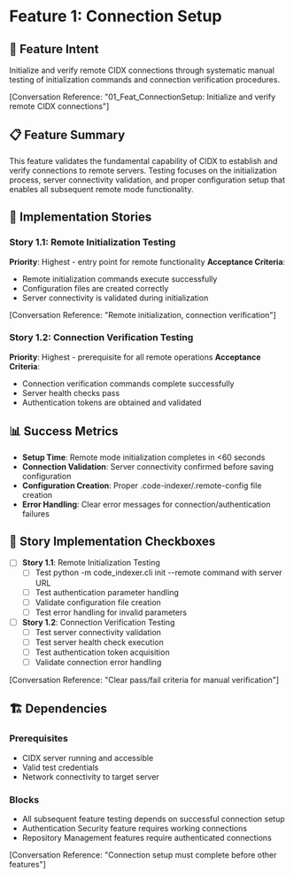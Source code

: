 # Feature 1: Connection Setup

## 🎯 **Feature Intent**

Initialize and verify remote CIDX connections through systematic manual testing of initialization commands and connection verification procedures.

[Conversation Reference: "01_Feat_ConnectionSetup: Initialize and verify remote CIDX connections"]

## 📋 **Feature Summary**

This feature validates the fundamental capability of CIDX to establish and verify connections to remote servers. Testing focuses on the initialization process, server connectivity validation, and proper configuration setup that enables all subsequent remote mode functionality.

## 🔧 **Implementation Stories**

### Story 1.1: Remote Initialization Testing
**Priority**: Highest - entry point for remote functionality
**Acceptance Criteria**:
- Remote initialization commands execute successfully
- Configuration files are created correctly
- Server connectivity is validated during initialization

[Conversation Reference: "Remote initialization, connection verification"]

### Story 1.2: Connection Verification Testing
**Priority**: Highest - prerequisite for all remote operations
**Acceptance Criteria**:
- Connection verification commands complete successfully
- Server health checks pass
- Authentication tokens are obtained and validated

## 📊 **Success Metrics**

- **Setup Time**: Remote mode initialization completes in <60 seconds
- **Connection Validation**: Server connectivity confirmed before saving configuration
- **Configuration Creation**: Proper .code-indexer/.remote-config file creation
- **Error Handling**: Clear error messages for connection/authentication failures

## 🎯 **Story Implementation Checkboxes**

- [ ] **Story 1.1**: Remote Initialization Testing
  - [ ] Test python -m code_indexer.cli init --remote command with server URL
  - [ ] Test authentication parameter handling
  - [ ] Validate configuration file creation
  - [ ] Test error handling for invalid parameters

- [ ] **Story 1.2**: Connection Verification Testing
  - [ ] Test server connectivity validation
  - [ ] Test server health check execution
  - [ ] Test authentication token acquisition
  - [ ] Validate connection error handling

[Conversation Reference: "Clear pass/fail criteria for manual verification"]

## 🏗️ **Dependencies**

### Prerequisites
- CIDX server running and accessible
- Valid test credentials
- Network connectivity to target server

### Blocks
- All subsequent feature testing depends on successful connection setup
- Authentication Security feature requires working connections
- Repository Management features require authenticated connections

[Conversation Reference: "Connection setup must complete before other features"]